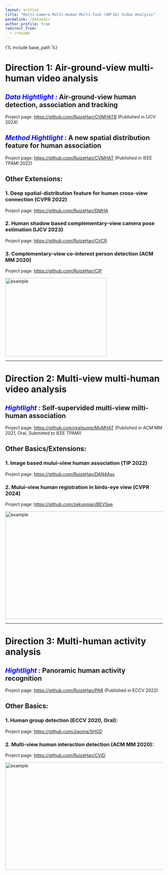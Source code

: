 ```yaml
---
layout: archive
title: "Multi-Camera Multi-Human Multi-Task ($M^3$) Video Analysis"
permalink: /dataset/
author_profile: true
redirect_from:
  - /resume
---
```


{% include base_path %}

# Direction 1: Air-ground-view multi-human video analysis

## ***<font color=Blue>Data Hightlight :</font>*** Air-ground-view human detection, association and tracking
  
Project page: https://github.com/RuizeHan/CVMHATB  (Published in IJCV 2024)

## ***<font color=Blue>Method Hightlight :</font>*** A new spatial distribution feature for human association

Project page: https://github.com/RuizeHan/CVMHAT  (Published in IEEE TPAMI 2022)


## Other Extensions:

### 1. Deep spatial-distribution feature for human cross-view connection (CVPR 2022)
Project page: https://github.com/RuizeHan/DMHA

### 2. Human shadow based complementary-view camera pose estimation (IJCV 2023)
Project page: https://github.com/RuizeHan/CVCR

### 3. Complementary-view co-interest person detection (ACM MM 2020)
Project page: https://github.com/RuizeHan/CIP

<img src="http://ruizehan.github.io/images/example_cvmhat.png" width="325" height="250" alt="example"/><br/>

---


# Direction 2: Multi-view multi-human video analysis

## ***<font color=Blue>Hightlight : </font>*** Self-supervided multi-view milti-human association

Project page: https://github.com/realgump/MvMHAT  (Published in ACM MM 2021, Oral, Submitted to IEEE TPAMI)


## Other Basics/Extensions:

### 1. Image based mului-view human association (TIP 2022)
Project page: https://github.com/RuizeHan/DAN4Ass

### 2. Mului-view human registration in birds-eye view (CVPR 2024)
Project page: https://github.com/zekunqian/BEVSee


<img src="http://ruizehan.github.io/images/mvmhat.png" width="625" height="343" alt="example"/><br/>

---

# Direction 3: Multi-human activity analysis

##  ***<font color=Blue>Hightlight :</font>*** Panoramic human activity recognition 

Project page: https://github.com/RuizeHan/PAR (Published in ECCV 2022)

## Other Basics:

### 1. Human group detection (ECCV 2020, Oral):
Project page: https://github.com/Jiaoma/SHGD

### 2. Multi-view human interaction detection (ACM MM 2020):
Project page: https://github.com/RuizeHan/CVID

<img src="http://ruizehan.github.io/images/example_par.png" width="625" height="343" alt="example"/><br/>
